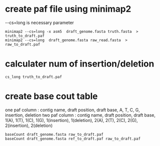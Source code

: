 # create paf file using minimap2

--cs=long is necessary parameter

	minimap2 --cs=long -x asm5  draft_genome.fasta truth.fasta  > truth_to_draft.paf
	minimap2 --cs=long  draft_genome.fasta raw_read.fasta  > raw_to_draft.paf

# calculater num of insertion/deletion

	cs_long truth_to_draft.paf

# create base cout table
one paf column : contig name, draft position, draft base, A, T, C, G, insertion, deletion
two paf column : contig name, draft position, draft base, 1(A), 1(T), 1(C), 1(G), 1(insertion), 1(deletion), 2(A), 2(T), 2(C), 2(G), 2(insertion), 2(deletion)

	baseCount draft_genome.fasta raw_to_draft.paf
	baseCount draft_genome.fasta ref_to_draft.paf raw_to_draft.paf
